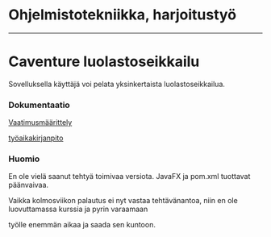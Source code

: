 # Ohjelmistotekniikka, harjoitustyö
-----------------------------------
# Caventure luolastoseikkailu

Sovelluksella käyttäjä voi pelata yksinkertaista luolastoseikkailua.


### Dokumentaatio

[Vaatimusmäärittely](/dokumentaatio/vaatimusmaarittely.md)

[työaikakirjanpito](/dokumentaatio/tyoaikakirjanpito.md)

### Huomio

En ole vielä saanut tehtyä toimivaa versiota. JavaFX ja pom.xml tuottavat päänvaivaa.

Vaikka kolmosviikon palautus ei nyt vastaa tehtävänantoa, niin en ole luovuttamassa kurssia ja pyrin varaamaan

työlle enemmän aikaa ja saada sen kuntoon.
